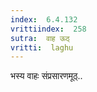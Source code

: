 ```yaml
---
index:  6.4.132
vrittiindex:  258
sutra:  वाह ऊठ्
vritti:  laghu 
---
```


भस्य वाहः संप्रसारणमूठ्..

